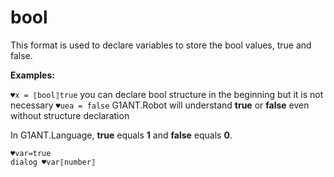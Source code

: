 # bool

This format is used to declare variables to store the bool values, true and false.

**Examples:**

`♥x = ⟦bool⟧true` you can declare bool structure in the beginning but it is not necessary
`♥uea = false` G1ANT.Robot will understand **true** or **false** even without structure declaration

In G1ANT.Language, **true** equals **1** and **false** equals **0**.

```G1ANT
♥var=true
dialog ♥var⟦number⟧
```

